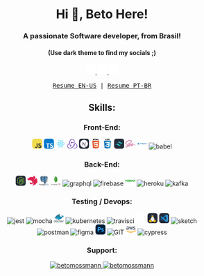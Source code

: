 <h1 align="center">Hi 👋, Beto Here!</h1>
<h3 align="center">A passionate Software developer, from Brasil!</h3>
<h4 align="center">(Use dark theme to find my socials ;)</h4>

<p align="center">
  <a href="https://linkedin.com/in/gilbertomossmann/"> <img alt="Beto M | LinkedIn" width="23" src="https://github.com/Aakarsh-B/trying-repos/blob/master/linkedin.svg" /> </a>
  <a href="https://instagram.com/gilbertomossmann"> <img alt="Beto M | Instagram" width="23" src="https://github.com/Aakarsh-B/trying-repos/blob/master/insta.svg" /> </a>
  <a href="http://beto.dev.br/"> <img alt="Beto M | WebSite" width="23" src="https://github.com/Aakarsh-B/trying-repos/blob/master/www.svg" /> </a>
</p>

<p align="center">
  <samp>
    <a href="https://github.com/betomossmann/resume/blob/main/README.md">Resume EN-US</a> |
    <a href="https://github.com/betomossmann/resume/blob/main/README-br.md">Resume PT-BR</a>
  </samp>
</p>

<h2 align="center">Skills:</h2>

<h3 align="center">Front-End:</h3>

<p align="center">
  <a> <img alt="JAVASCRIPT" width="23" src="https://raw.githubusercontent.com/tandpfun/skill-icons/main/icons/JavaScript.svg"/> </a>
  <a> <img alt="TYPESCRIPT" width="23" src="https://raw.githubusercontent.com/tandpfun/skill-icons/main/icons/TypeScript.svg" /></a>
  <a> <img alt="REACT" width="23" src="https://raw.githubusercontent.com/github/explore/80688e429a7d4ef2fca1e82350fe8e3517d3494d/topics/react/react.png" /></a>
  <a> <img alt="redux" width="23" src="https://raw.githubusercontent.com/devicons/devicon/master/icons/redux/redux-original.svg" /> </a> 
  <a> <img alt="NEXTJS" width="23" src="https://raw.githubusercontent.com/tandpfun/skill-icons/main/icons/NextJS-Dark.svg"/> </a>
  <a> <img alt="html5" width="23" src="https://raw.githubusercontent.com/devicons/devicon/master/icons/html5/html5-original-wordmark.svg" /> </a>
  <a> <img alt="css3" width="23" src="https://raw.githubusercontent.com/devicons/devicon/master/icons/css3/css3-original-wordmark.svg" /> </a> 
  <a> <img alt="TailwindCSS" width="23" src="https://raw.githubusercontent.com/tandpfun/skill-icons/main/icons/TailwindCSS-Dark.svg"/> </a>
  <a> <img alt="sass" width="23" src="https://raw.githubusercontent.com/devicons/devicon/master/icons/sass/sass-original.svg" /> </a> 
  <a> <img alt="webpack" width="23" src="https://raw.githubusercontent.com/devicons/devicon/d00d0969292a6569d45b06d3f350f463a0107b0d/icons/webpack/webpack-original-wordmark.svg" /> </a>
  <a> <img alt="babel" width="23" src="https://www.vectorlogo.zone/logos/babeljs/babeljs-icon.svg" /> </a> 
</p>

<h3 align="center">Back-End:</h3>

<p align="center">
  <a> <img alt="NODEJS" width="23" src="https://raw.githubusercontent.com/tandpfun/skill-icons/main/icons/NodeJS-Dark.svg"/> </a>
  <a> <img alt="nestjs" width="23" src="https://raw.githubusercontent.com/devicons/devicon/master/icons/nestjs/nestjs-plain.svg" /> </a> 
  <a> <img alt="postgresql" width="23" src="https://raw.githubusercontent.com/devicons/devicon/master/icons/postgresql/postgresql-original-wordmark.svg" /> </a> 
  <a> <img alt="mongodb" width="23" src="https://raw.githubusercontent.com/devicons/devicon/master/icons/mongodb/mongodb-original-wordmark.svg" /> </a> 
  <a> <img alt="graphql" width="23" src="https://www.vectorlogo.zone/logos/graphql/graphql-icon.svg" /> </a> 
  <a> <img alt="firebase" width="23" src="https://www.vectorlogo.zone/logos/firebase/firebase-icon.svg" /> </a> 
  <a> <img alt="nginx" width="23" src="https://raw.githubusercontent.com/devicons/devicon/master/icons/nginx/nginx-original.svg" /> </a> 
  <a> <img alt="heroku" width="23" src="https://www.vectorlogo.zone/logos/heroku/heroku-icon.svg" /> </a> 
  <a> <img alt="kafka" width="23" src="https://www.vectorlogo.zone/logos/apache_kafka/apache_kafka-icon.svg" /> </a> 
</p>

<h3 align="center">Testing / Devops:</h3>

<p align="center">
  <a> <img alt="jest" width="23" src="https://www.vectorlogo.zone/logos/jestjsio/jestjsio-icon.svg" /> </a> 
  <a> <img alt="mocha" width="23" src="https://www.vectorlogo.zone/logos/mochajs/mochajs-icon.svg" /> </a> 
  <a> <img alt="docker" width="23" src="https://raw.githubusercontent.com/devicons/devicon/master/icons/docker/docker-original-wordmark.svg" /> </a> 
  <a> <img alt="kubernetes" width="23" src="https://www.vectorlogo.zone/logos/kubernetes/kubernetes-icon.svg" /> </a> 
  <a> <img alt="travisci" width="23" src="https://www.vectorlogo.zone/logos/travis-ci/travis-ci-icon.svg" /> </a> 
  <a> <img alt="GITHUB" width="23" src="https://github.com/Aakarsh-B/trying-repos/blob/master/github.svg" /> </a>
  <a> <img alt="Linux" width="23" src="https://raw.githubusercontent.com/tandpfun/skill-icons/main/icons/Linux-Dark.svg" /> </a> 
  <a> <img alt="Visual Studio Code" width="23" src="https://raw.githubusercontent.com/tandpfun/skill-icons/main/icons/VSCode-Dark.svg" /> </a> 
  <a> <img alt="sketch" width="23" src="https://www.vectorlogo.zone/logos/sketchapp/sketchapp-icon.svg" /> </a> 
  <a> <img alt="postman" width="23" src="https://www.vectorlogo.zone/logos/getpostman/getpostman-icon.svg" /> </a>
  <a> <img alt="figma" width="23" src="https://www.vectorlogo.zone/logos/figma/figma-icon.svg" /> </a> 
  <a> <img alt="Photoshop" width="23" src="https://raw.githubusercontent.com/tandpfun/skill-icons/main/icons/Photoshop.svg" /> </a>
  <a> <img alt="GIT" width="23" src="https://www.vectorlogo.zone/logos/git-scm/git-scm-icon.svg"/> </a>
  <a> <img alt="aws" width="23" src="https://raw.githubusercontent.com/devicons/devicon/master/icons/amazonwebservices/amazonwebservices-original-wordmark.svg" /> </a> 
  <a> <img alt="cypress" width="23" src="https://raw.githubusercontent.com/simple-icons/simple-icons/6e46ec1fc23b60c8fd0d2f2ff46db82e16dbd75f/icons/cypress.svg" /> </a> 
</P>

<h3 align="center">Support:</h3>

<p align="center">
  <a href="https://www.buymeacoffee.com/betomossmann"><img src="https://cdn.buymeacoffee.com/buttons/v2/default-yellow.png" height="32" width="135" alt="betomossmann" /> </a>
  <a href="https://ko-fi.com/betomossmann"> <img src="https://cdn.ko-fi.com/cdn/kofi3.png?v=3" height="32" width="135" alt="betomossmann" /> </a>
</p>
